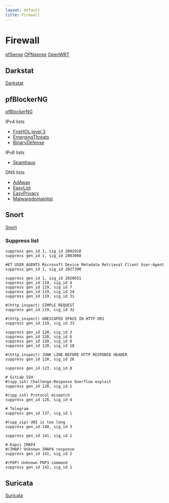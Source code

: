```yaml
---
layout: default
title: Firewall
---
```


# Firewall
[pfSense](https://www.pfsense.org/)
[OPNsense](https://opnsense.org/)
[OpenWRT](https://openwrt.org/)

## Darkstat
[Darkstat](https://unix4lyfe.org/darkstat/)

## pfBlockerNG
[pfBlockerNG](https://docs.netgate.com/pfsense/en/latest/packages/pfblocker.html)

IPv4 lists
- [FireHOL level 3](https://raw.githubusercontent.com/firehol/blocklist-ipsets/master/firehol_level3.netset)
- [EmergingThreats](https://rules.emergingthreats.net/blockrules/compromised-ips.txt)
- [BinaryDefense](https://www.binarydefense.com/banlist.txt)

IPv6 lists
- [Spamhaus](https://www.spamhaus.org/drop/dropv6.txt)

DNS lists
- [AdAway](https://adaway.org/hosts.txt)
- [EasyList](https://easylist-downloads.adblockplus.org/easylist_noelemhide.txt)
- [EasyPrivacy](https://easylist.to/easylist/easyprivacy.txt)
- [Malwaredomainlist](https://www.malwaredomainlist.com/hostslist/hosts.txt)

## Snort
[Snort](https://www.snort.org/)

### Suppress list
```
suppress gen_id 1, sig_id 2002910
suppress gen_id 1, sig_id 2003068

#ET USER_AGENTS Microsoft Device Metadata Retrieval Client User-Agent
suppress gen_id 1, sig_id 2027390

suppress gen_id 1, sig_id 2028651
suppress gen_id 119, sig_id 4
suppress gen_id 119, sig_id 7
suppress gen_id 119, sig_id 24
suppress gen_id 119, sig_id 31

#(http_inspect) SIMPLE REQUEST
suppress gen_id 119, sig_id 32

#(http_inspect) UNESCAPED SPACE IN HTTP URI
suppress gen_id 119, sig_id 33

suppress gen_id 120, sig_id 3
suppress gen_id 120, sig_id 6
suppress gen_id 120, sig_id 8
suppress gen_id 120, sig_id 18

#(http_inspect) JUNK LINE BEFORE HTTP RESPONSE HEADER
suppress gen_id 120, sig_id 26

suppress gen_id 123, sig_id 8

# GitLab SSH
#(spp_ssh) Challenge-Response Overflow exploit
suppress gen_id 128, sig_id 1

#(spp_ssh) Protocol mismatch
suppress gen_id 128, sig_id 4

# Telegram
suppress gen_id 137, sig_id 1

#(spp_sip) URI is too long
suppress gen_id 140, sig_id 3

suppress gen_id 141, sig_id 1

# Kapsi IMAP4
#(IMAP) Unknown IMAP4 response
suppress gen_id 141, sig_id 2

#(POP) Unknown POP3 command
suppress gen_id 142, sig_id 1
```

## Suricata
[Suricata](https://suricata.io/)
